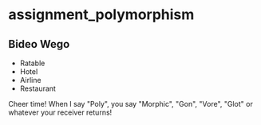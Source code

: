 assignment_polymorphism
=======================

## Bideo Wego

- Ratable
- Hotel
- Airline
- Restaurant

Cheer time! When I say "Poly", you say "Morphic", "Gon", "Vore", "Glot" or whatever your receiver returns!
